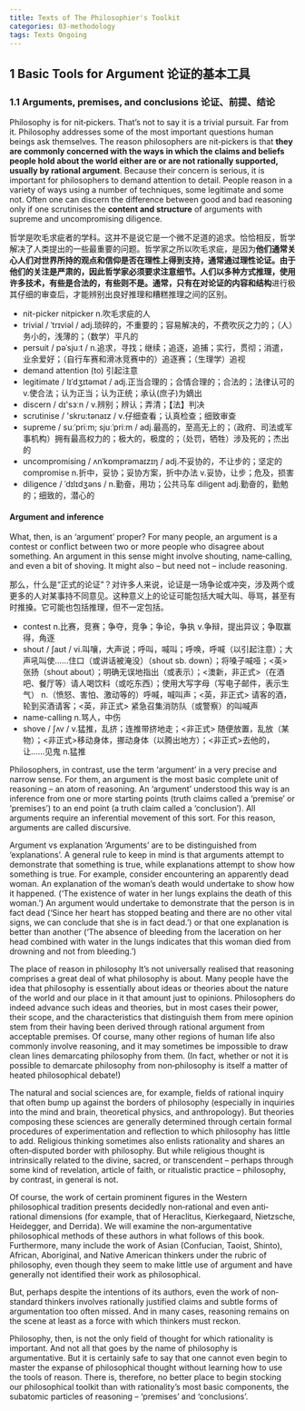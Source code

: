 ```yaml
---
title: Texts of The Philosophier's Toolkit
categories: 03-methodology
tags: Texts Ongoing
---
```


## 1 Basic Tools for Argument 论证的基本工具

### 1.1 Arguments, premises, and conclusions 论证、前提、结论

Philosophy is for nit‐pickers. That’s not to say it is a trivial pursuit. Far from it. Philosophy addresses some of the most important questions human beings ask themselves. The reason philosophers are nit‐pickers is that **they are commonly concerned with the ways in which the claims and beliefs people hold about the world either are or are not rationally supported, usually by rational argument**. Because their concern is serious, it is important for philosophers to demand attention to detail. People reason in a variety of ways using a number of techniques, some legitimate and some not. Often one can discern the difference between good and bad reasoning only if one scrutinises the **content and structure** of arguments with supreme and uncompromising diligence.

哲学是吹毛求疵者的学科。这并不是说它是一个微不足道的追求。恰恰相反，哲学解决了人类提出的一些最重要的问题。哲学家之所以吹毛求疵，是因为**他们通常关心人们对世界所持的观点和信仰是否在理性上得到支持，通常通过理性论证。**由于他们的关注是严肃的，因此哲学家必须要求注意细节。人们以多种方式推理，使用许多技术，有些是合法的，有些则不是。通常，只有在对论证的**内容和结构**进行极其仔细的审查后，才能辨别出良好推理和糟糕推理之间的区别。

  - nit-picker nitpicker n.吹毛求疵的人
  - trivial / ˈtrɪviəl / adj.琐碎的，不重要的；容易解决的，不费吹灰之力的；（人）务小的，浅薄的；（数学）平凡的
  - persuit / pəˈsjuːt / n.追求，寻找；继续；追逐，追捕；实行，贯彻；消遣，业余爱好；（自行车赛和滑冰竞赛中的）追逐赛；（生理学）追视
  - demand attention (to) 引起注意
  - legitimate / lɪˈdʒɪtəmət / adj.正当合理的；合情合理的；合法的；法律认可的 v.使合法；认为正当；认为正统；承认(庶子)为嫡出
  - discern / dɪ'sɜːn / v.辨别；辨认；弄清；【法】判决
  - scrutinise  / 'skru:tənaɪz / v.仔细查看；认真检查；细致审查
  - supreme / suːˈpriːm; sjuːˈpriːm / adj.最高的，至高无上的；（政府、司法或军事机构）拥有最高权力的；极大的，极度的；（处罚，牺牲）涉及死的；杰出的
  - uncompromising / ʌnˈkɒmprəmaɪzɪŋ / adj.不妥协的，不让步的；坚定的 compromise n.折中，妥协；妥协方案，折中办法 v.妥协，让步；危及，损害
  - diligence / ˈdɪlɪdʒəns / n.勤奋，用功；公共马车 diligent adj.勤奋的，勤勉的；细致的，潜心的

#### Argument and inference

What, then, is an ‘argument’ proper? For many people, an argument is a contest or conflict between two or more people who disagree about something. An argument in this sense might involve shouting, name‐calling, and even a bit of shoving. It might also – but need not – include reasoning.

那么，什么是“正式的论证”？对许多人来说，论证是一场争论或冲突，涉及两个或更多的人对某事持不同意见。这种意义上的论证可能包括大喊大叫、辱骂，甚至有时推搡。它可能也包括推理，但不一定包括。

  - contest n.比赛，竞赛；争夺，竞争；争论，争执 v.争辩，提出异议；争取赢得，角逐
  - shout / ʃaʊt / vi.叫嚷，大声说；呼叫，喊叫；呼唤，呼喊（以引起注意）；大声吼叫使……住口（或讲话被淹没）（shout sb. down）；将嗓子喊哑；<英> 张扬（shout about）；明确无误地指出（或表示）；<澳新，非正式>（在酒吧、餐厅等）请人喝饮料（或吃东西）；使用大写字母（写电子邮件，表示生气） n.（愤怒、害怕、激动等的）呼喊，喊叫声；<英，非正式> 请客的酒，轮到买酒请客；<英，非正式> 紧急召集消防队（或警察）的叫喊声
  - name-calling n.骂人，中伤
  - shove / ʃʌv / v.猛推，乱挤；连推带挤地走；<非正式> 随便放置，乱放（某物）；<非正式>移动身体，挪动身体（以腾出地方）；<非正式>去他的，让……见鬼 n.猛推

Philosophers, in contrast, use the term ‘argument’ in a very precise and narrow sense. For them, an argument is the most basic complete unit of reasoning – an atom of reasoning. An ‘argument’ understood this way is an inference from one or more starting points (truth claims called a ‘premise’ or ‘premises’) to an end point (a truth claim called a ‘conclusion’). All arguments require an inferential movement of this sort. For this reason, arguments are called discursive.

Argument vs explanation
‘Arguments’ are to be distinguished from ‘explanations’. A general rule to keep in mind is that arguments attempt to demonstrate that something is true, while explanations attempt to show how something is true. For example, consider encountering an apparently dead woman. An explanation of the woman’s death would undertake to show how it happened. (‘The existence of water in her lungs explains the death of this woman.’) An argument would undertake to demonstrate that the person is in fact dead (‘Since her heart has stopped beating and there are no other vital signs, we can conclude that she is in fact dead.’) or that one explanation is better than another (‘The absence of bleeding from the laceration on her head combined with water in the lungs indicates that this woman died from drowning and not from bleeding.’)

The place of reason in philosophy
It’s not universally realised that reasoning comprises a great deal of what philosophy is about. Many people have the idea that philosophy is essentially about ideas or theories about the nature of the world and our place in it that amount just to opinions. Philosophers do indeed advance such ideas and theories, but in most cases their power, their scope, and the characteristics that distinguish them from mere opinion stem from their having been derived through rational argument from acceptable premises. Of course, many other regions of human life also commonly involve reasoning, and it may sometimes be impossible to draw clean lines demarcating philosophy from them. (In fact, whether or not it is possible to demarcate philosophy from non‐philosophy is itself a matter of heated philosophical debate!)

The natural and social sciences are, for example, fields of rational inquiry that often bump up against the borders of philosophy (especially in inquiries into the mind and brain, theoretical physics, and anthropology). But theories composing these sciences are generally determined through certain formal procedures of experimentation and reflection to which philosophy has little to add. Religious thinking sometimes also enlists rationality and shares an often‐disputed border with philosophy. But while religious thought is intrinsically related to the divine, sacred, or transcendent – perhaps through some kind of revelation, article of faith, or ritualistic practice – philosophy, by contrast, in general is not.

Of course, the work of certain prominent figures in the Western philosophical tradition presents decidedly non‐rational and even anti‐rational dimensions (for example, that of Heraclitus, Kierkegaard, Nietzsche, Heidegger, and Derrida). We will examine the non‐argumentative philosophical methods of these authors in what follows of this book. Furthermore, many include the work of Asian (Confucian, Taoist, Shinto), African, Aboriginal, and Native American thinkers under the rubric of philosophy, even though they seem to make little use of argument and have generally not identified their work as philosophical.

But, perhaps despite the intentions of its authors, even the work of non‐standard thinkers involves rationally justified claims and subtle forms of argumentation too often missed. And in many cases, reasoning remains on the scene at least as a force with which thinkers must reckon.

Philosophy, then, is not the only field of thought for which rationality is important. And not all that goes by the name of philosophy is argumentative. But it is certainly safe to say that one cannot even begin to master the expanse of philosophical thought without learning how to use the tools of reason. There is, therefore, no better place to begin stocking our philosophical toolkit than with rationality’s most basic components, the subatomic particles of reasoning – ‘premises’ and ‘conclusions’.
